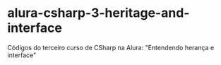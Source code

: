 # alura-csharp-3-heritage-and-interface
Códigos do terceiro curso de CSharp na Alura: "Entendendo herança e interface"

